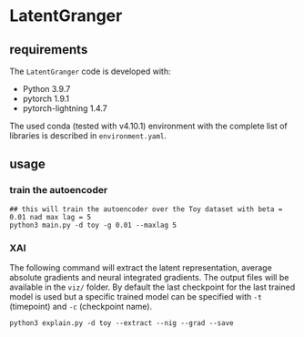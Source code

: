 # LatentGranger 

## requirements 

The `LatentGranger` code is developed with: 

- Python 3.9.7 
- pytorch 1.9.1  
- pytorch-lightning 1.4.7


The used conda (tested with v4.10.1) environment with the complete list of libraries 
 is  described in `environment.yaml`.  


## usage 

### train the autoencoder 

```
## this will train the autoencoder over the Toy dataset with beta = 0.01 nad max lag = 5
python3 main.py -d toy -g 0.01 --maxlag 5 
```

### XAI

The following command will extract the latent representation, average absolute gradients and 
neural integrated gradients. The output files will be available in the `viz/` folder. 
By default the last checkpoint for the last trained model is used but a specific trained model can 
be specified with `-t` (timepoint) and `-c` (checkpoint name).  

```
python3 explain.py -d toy --extract --nig --grad --save
```
